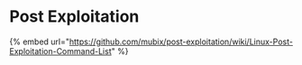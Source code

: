 # Post Exploitation

{% embed url="https://github.com/mubix/post-exploitation/wiki/Linux-Post-Exploitation-Command-List" %}
